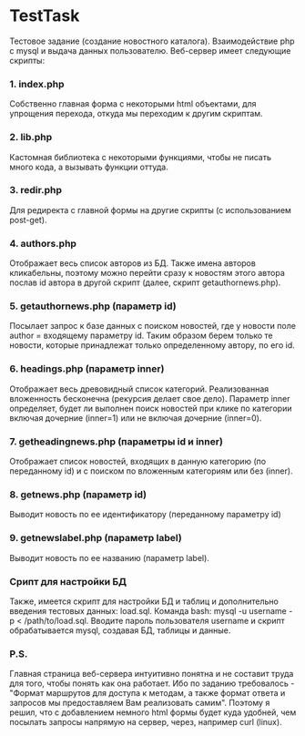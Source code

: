 # TestTask
Тестовое задание (создание новостного каталога). Взаимодействие php с mysql и выдача данных пользователю. 
Веб-сервер имеет следующие скрипты: 
<h3>1. index.php</h3> 
Собственно главная форма с некоторыми html объектами, для упрощения перехода, откуда мы переходим к другим скриптам. 
<h3>2. lib.php</h3> 
Кастомная библиотека с некоторыми функциями, чтобы не писать много кода, а вызывать функции оттуда. 
<h3>3. redir.php</h3> 
Для редиректа с главной формы на другие скрипты (с использованием post-get). 
<h3>4. authors.php</h3> 
Отображает весь список авторов из БД. Также имена авторов кликабельны, поэтому можно перейти сразу к новостям этого автора послав id автора в другой скрипт (далее, скрипт getauthornews.php). 
<h3>5. getauthornews.php (параметр id) </h3> 
Посылает запрос к базе данных с поиском новостей, где у новости поле author = входящему параметру id. Таким образом берем только те новости, которые принадлежат только определенному автору, по его id. 
<h3>6. headings.php (параметр inner) </h3> 
Отображает весь древовидный список категорий. Реализованная вложенность бесконечна (рекурсия делает свое дело). Параметр inner определяет, будет ли выполнен поиск новостей при клике по категории включая дочерние (inner=1) или не включая дочерние (inner=0). 
<h3>7. getheadingnews.php (параметры id и inner) </h3> 
Отображает список новостей, входящих в данную категорию (по переданному id) и с поиском по вложенным категориям или без (inner). 
<h3>8. getnews.php (параметр id) </h3> 
Выводит новость по ее идентификатору (переданному параметру id) 
<h3>9. getnewslabel.php (параметр label) </h3> 
Выводит новость по ее названию (параметр label). 
<br> 
<h3>Срипт для настройки БД </h3> 
Также, имеется скрипт для настройки БД и таблиц и дополнительно введения тестовых данных: load.sql.
Команда bash: mysql -u username -p < /path/to/load.sql.
Вводите пароль пользователя username и скрипт обрабатывается mysql, создавая БД, таблицы и данные. 
<br> 
<h3>P.S.</h3>
Главная страница веб-сервера интуитивно понятна и не составит труда для того, чтобы понять как она работает. Ибо по заданию требовалось - "Формат маршрутов для доступа к методам, а также формат ответа и запросов мы предоставляем Вам реализовать самим". Поэтому я решил, что с добавлением немного html формы будет куда удобней, чем посылать запросы напрямую на сервер, через, например curl (linux).
